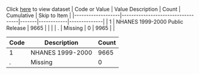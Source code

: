 Click [here](https://raw.githubusercontent.com/atenko/hw4/main/transplants.txt) to view dataset
| Code or Value     | Value Description                 | Count | Cumulative | Skip to Item |
|-------------------|-----------------------------------|-------|------------|--------------|
| 1                 | NHANES 1999-2000 Public Release   | 9665  |            |              |
| .                 | Missing                           | 0     | 9965       |              |

| Code | Description| Count |
|-|-|-|
| 1 | NHANES 1999-2000 | 9665 |
| . | Missing | 0 |
